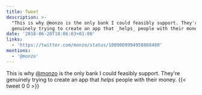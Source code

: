 ```yaml
---
title: Tweet
description: >-
  "This is why @monzo is the only bank I could feasibly support. They're
  genuinely trying to create an app that _helps_ people with their money. "
date: '2018-06-20T18:06:03+01:00'
links:
  - 'https://twitter.com/monzo/status/1009009994958868480'
mentions:
  - '@monzo'
---
```

This is why [@monzo](https://twitter.com/@monzo) is the only bank I could feasibly support. They're genuinely trying to create an app that _helps_ people with their money. 
      {{< tweet 0 0 >}}
    
